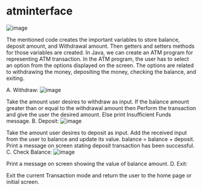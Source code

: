 # atminterface
![image](https://github.com/SAIKUMAR500/atminterface/assets/142808645/d439a253-0585-42ab-ad46-994f57df1ceb)


The mentioned code creates the important variables to store balance, deposit amount, and Withdrawal amount. Then getters and setters methods for those variables are created.
In Java, we can create an ATM program for representing ATM transaction. In the ATM program, the user has to select an option from the options displayed on the screen. The options are related to withdrawing the money, depositing the money, checking the balance, and exiting.

A. Withdraw:
![image](https://github.com/SAIKUMAR500/atminterface/assets/142808645/a7b1aad8-3976-4a31-8993-ae58c0399769)


Take the amount user desires to withdraw as input.
If the balance amount greater than or equal to the withdrawal amount then Perform the transaction and give the user the desired amount.
Else print Insufficient Funds message.
B. Deposit:
![image](https://github.com/SAIKUMAR500/atminterface/assets/142808645/e0bb1bf5-4eff-41f2-b0ee-393d26750712)

Take the amount user desires to deposit as input.
Add the received input from the user to balance and update its value.
balance = balance + deposit.
Print a message on screen stating deposit transaction has been successful.
C. Check Balance:
![image](https://github.com/SAIKUMAR500/atminterface/assets/142808645/e32a9fd6-5b34-4861-a206-3e94a94c50b8)

Print a message on screen showing the value of balance amount.
D. Exit:

Exit the current Transaction mode and return the user to the home page or initial screen.
